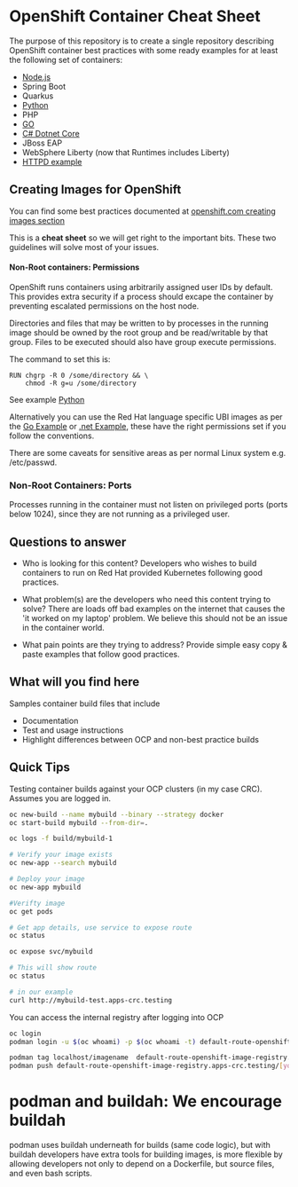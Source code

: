 # OpenShift Container Cheat Sheet

The purpose of this repository is to create a single repository describing OpenShift container best practices with some ready examples for at least the following set of containers:

- [Node.js](nodejs)
- Spring Boot
- Quarkus
- [Python](python)
- PHP
- [GO](go)
- [C# Dotnet Core](dotnet)
- JBoss EAP
- WebSphere Liberty (now that Runtimes includes Liberty) 
- [HTTPD example](apache_httpd)

## Creating Images for OpenShift

You can find some best practices documented at [openshift.com creating images section](https://docs.openshift.com/container-platform/4.5/openshift_images/create-images.html)

This is a **cheat sheet** so we will get right to the important bits. These two guidelines will solve most of your issues.

#### Non-Root containers: Permissions
OpenShift runs containers using arbitrarily assigned user IDs by default. This provides extra security if a process should excape the container by preventing escalated permissions on the host node.

Directories and files that may be written to by processes in the running image should be owned by the root group and be read/writable by that group. Files to be executed should also have group execute permissions.

The command to set this is:
```
RUN chgrp -R 0 /some/directory && \
    chmod -R g=u /some/directory
```

See example [Python](https://raw.githubusercontent.com/redhat-developer-demos/containers/master/python/flask/Dockerfile)

Alternatively you can use the Red Hat language specific UBI images as per the [Go Example](https://raw.githubusercontent.com/redhat-developer-demos/containers/master/go/ContainerFile) or [.net Example](https://raw.githubusercontent.com/redhat-developer-demos/containers/master/dotnet/ContainerFile), these have the right permissions set if you follow the conventions.

There are some caveats for sensitive areas as per normal Linux system e.g. /etc/passwd.

### Non-Root Containers: Ports
Processes running in the container must not listen on privileged ports (ports below 1024), since they are not running as a privileged user.

## Questions to answer

- Who is looking for this content? 
Developers who wishes to build containers to run on Red Hat provided Kubernetes following good practices.

- What problem(s) are the developers who need this content trying to solve? There are loads off bad examples on the internet that causes the 'it worked on my laptop' problem. We believe this should not be an issue in the container world.

- What pain points are they trying to address? Provide simple easy copy & paste examples that follow good practices.

## What will you find here

Samples container build files that include

- Documentation
- Test and usage instructions
- Highlight differences between OCP and non-best practice builds


## Quick Tips


Testing container builds against your OCP clusters (in my case CRC). Assumes you are logged in. 
```bash
oc new-build --name mybuild --binary --strategy docker
oc start-build mybuild --from-dir=.

oc logs -f build/mybuild-1   

# Verify your image exists
oc new-app --search mybuild

# Deploy your image
oc new-app mybuild

#Verifty image
oc get pods

# Get app details, use service to expose route
oc status

oc expose svc/mybuild

# This will show route
oc status

# in our example
curl http://mybuild-test.apps-crc.testing

```

You can access the internal registry after logging into OCP
```bash
oc login
podman login -u $(oc whoami) -p $(oc whoami -t) default-route-openshift-image-registry.apps-crc.testing --tls-verify=false

podman tag localhost/imagename  default-route-openshift-image-registry.apps-crc.testing/[yourproject]/imagename
podman push default-route-openshift-image-registry.apps-crc.testing/[yourproject]/imagename --tls-verify=false

```

# podman and buildah: We encourage buildah
podman uses buildah underneath for builds (same code logic), but with buildah developers have extra tools for building images, is more flexible by allowing developers not only to depend on a Dockerfile, but source files, and even bash scripts.